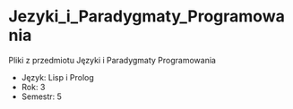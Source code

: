# Jezyki_i_Paradygmaty_Programowania
Pliki z przedmiotu Języki i Paradygmaty Programowania <br/>
- Język: Lisp i Prolog <br/>
- Rok: 3 <br/>
- Semestr: 5
